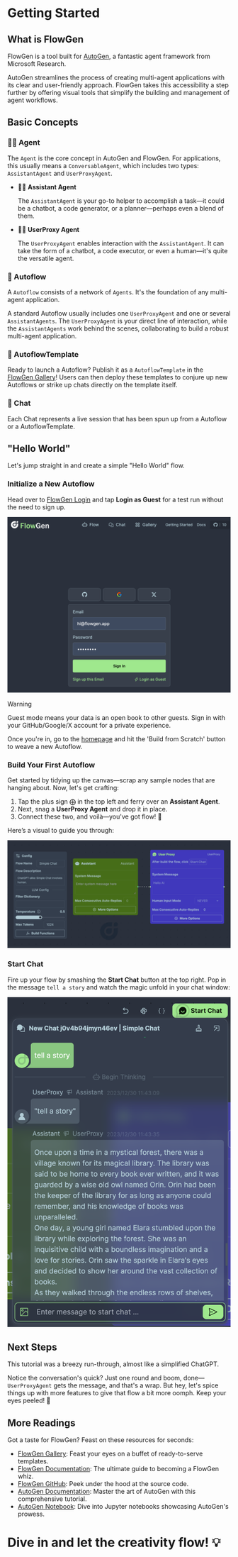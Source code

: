 # Getting Started

## What is FlowGen

FlowGen is a tool built for [AutoGen](https://microsoft.github.io/autogen/), a fantastic agent framework from Microsoft Research.

AutoGen streamlines the process of creating multi-agent applications with its clear and user-friendly approach. FlowGen takes this accessibility a step further by offering visual tools that simplify the building and management of agent workflows.

## Basic Concepts

### 🕵️‍♂️ Agent

The `Agent` is the core concept in AutoGen and FlowGen. For applications, this usually means a `ConversableAgent`, which includes two types: `AssistantAgent` and `UserProxyAgent`.

- 👩‍💼 **Assistant Agent**

  The `AssistantAgent` is your go-to helper to accomplish a task—it could be a chatbot, a code generator, or a planner—perhaps even a blend of them.

- 🧑‍💻 **UserProxy Agent**

  The `UserProxyAgent` enables interaction with the `AssistantAgent`. It can take the form of a chatbot, a code executor, or even a human—it's quite the versatile agent.

### 🌊 Autoflow

A `Autoflow` consists of a network of `Agents`. It's the foundation of any multi-agent application.

A standard Autoflow usually includes one `UserProxyAgent` and one or several `AssistantAgents`. The `UserProxyAgent` is your direct line of interaction, while the `AssistantAgents` work behind the scenes, collaborating to build a robust multi-agent application.

### 📄 AutoflowTemplate

Ready to launch a Autoflow? Publish it as a `AutoflowTemplate` in the [FlowGen Gallery](https://flowgen.app/gallery/)! Users can then deploy these templates to conjure up new Autoflows or strike up chats directly on the template itself.

### 💬 Chat

Each Chat represents a live session that has been spun up from a Autoflow or a AutoflowTemplate.

## "Hello World"

Let's jump straight in and create a simple "Hello World" flow.

### Initialize a New Autoflow

Head over to [FlowGen Login](https://flowgen.app/auth/login) and tap **Login as Guest** for a test run without the need to sign up.

![Login](./img/login.png)

> [!WARNING]
> Guest mode means your data is an open book to other guests. Sign in with your GitHub/Google/X account for a private experience.

Once you're in, go to the [homepage](https://flowgen.app) and hit the 'Build from Scratch' button to weave a new Autoflow.

### Build Your First Autoflow

Get started by tidying up the canvas—scrap any sample nodes that are hanging about. Now, let's get crafting:

1. Tap the plus sign ⨁ in the top left and ferry over an **Assistant Agent**.
2. Next, snag a **UserProxy Agent** and drop it in place.
3. Connect these two, and voilà—you've got flow! 🔗

Here’s a visual to guide you through:

![flow](./img/flow.png)

### Start Chat

Fire up your flow by smashing the **Start Chat** button at the top right. Pop in the message `tell a story` and watch the magic unfold in your chat window:

![Chat](./img/chat.png)

## Next Steps

This tutorial was a breezy run-through, almost like a simplified ChatGPT.

Notice the conversation's quick? Just one round and boom, done—`UserProxyAgent` gets the message, and that's a wrap. But hey, let's spice things up with more features to give that flow a bit more oomph. Keep your eyes peeled! 👀

## More Readings

Got a taste for FlowGen? Feast on these resources for seconds:

- [FlowGen Gallery](https://flowgen.app/gallery/): Feast your eyes on a buffet of ready-to-serve templates.
- [FlowGen Documentation](https://docs.flowgen.app/): The ultimate guide to becoming a FlowGen whiz.
- [FlowGen GitHub](https://github.com/tiwater/flowgen): Peek under the hood at the source code.
- [AutoGen Documentation](https://microsoft.github.io/autogen/): Master the art of AutoGen with this comprehensive tutorial.
- [AutoGen Notebook](https://github.com/microsoft/autogen/tree/main/notebook): Dive into Jupyter notebooks showcasing AutoGen's prowess.

# Dive in and let the creativity flow! 💡
